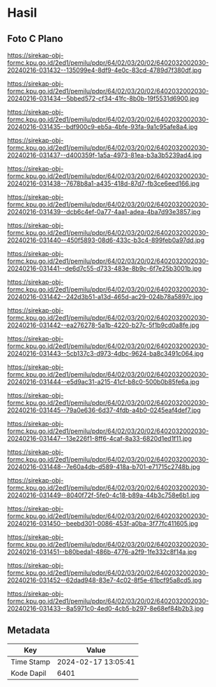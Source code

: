 # Hasil

## Foto C Plano

https://sirekap-obj-formc.kpu.go.id/2ed1/pemilu/pdpr/64/02/03/20/02/6402032002030-20240216-031432--135099e4-8df9-4e0c-83cd-4789d7f380df.jpg

https://sirekap-obj-formc.kpu.go.id/2ed1/pemilu/pdpr/64/02/03/20/02/6402032002030-20240216-031434--5bbed572-cf34-41fc-8b0b-19f5531d6900.jpg

https://sirekap-obj-formc.kpu.go.id/2ed1/pemilu/pdpr/64/02/03/20/02/6402032002030-20240216-031435--bdf900c9-eb5a-4bfe-93fa-9a1c95afe8a4.jpg

https://sirekap-obj-formc.kpu.go.id/2ed1/pemilu/pdpr/64/02/03/20/02/6402032002030-20240216-031437--d400359f-1a5a-4973-81ea-b3a3b5239ad4.jpg

https://sirekap-obj-formc.kpu.go.id/2ed1/pemilu/pdpr/64/02/03/20/02/6402032002030-20240216-031438--7678b8a1-a435-418d-87d7-fb3ce6eed166.jpg

https://sirekap-obj-formc.kpu.go.id/2ed1/pemilu/pdpr/64/02/03/20/02/6402032002030-20240216-031439--dcb6c4ef-0a77-4aa1-adea-4ba7d93e3857.jpg

https://sirekap-obj-formc.kpu.go.id/2ed1/pemilu/pdpr/64/02/03/20/02/6402032002030-20240216-031440--450f5893-08d6-433c-b3c4-899feb0a97dd.jpg

https://sirekap-obj-formc.kpu.go.id/2ed1/pemilu/pdpr/64/02/03/20/02/6402032002030-20240216-031441--de6d7c55-d733-483e-8b9c-6f7e25b3001b.jpg

https://sirekap-obj-formc.kpu.go.id/2ed1/pemilu/pdpr/64/02/03/20/02/6402032002030-20240216-031442--242d3b51-a13d-465d-ac29-024b78a5897c.jpg

https://sirekap-obj-formc.kpu.go.id/2ed1/pemilu/pdpr/64/02/03/20/02/6402032002030-20240216-031442--ea276278-5a1b-4220-b27c-5f1b9cd0a8fe.jpg

https://sirekap-obj-formc.kpu.go.id/2ed1/pemilu/pdpr/64/02/03/20/02/6402032002030-20240216-031443--5cb137c3-d973-4dbc-9624-ba8c3491c064.jpg

https://sirekap-obj-formc.kpu.go.id/2ed1/pemilu/pdpr/64/02/03/20/02/6402032002030-20240216-031444--e5d9ac31-a215-41cf-b8c0-500b0b85fe6a.jpg

https://sirekap-obj-formc.kpu.go.id/2ed1/pemilu/pdpr/64/02/03/20/02/6402032002030-20240216-031445--79a0e636-6d37-4fdb-a4b0-0245eaf4def7.jpg

https://sirekap-obj-formc.kpu.go.id/2ed1/pemilu/pdpr/64/02/03/20/02/6402032002030-20240216-031447--13e226f1-8ff6-4caf-8a33-6820d1ed1f11.jpg

https://sirekap-obj-formc.kpu.go.id/2ed1/pemilu/pdpr/64/02/03/20/02/6402032002030-20240216-031448--7e60a4db-d589-418a-b701-e71715c2748b.jpg

https://sirekap-obj-formc.kpu.go.id/2ed1/pemilu/pdpr/64/02/03/20/02/6402032002030-20240216-031449--8040f72f-5fe0-4c18-b89a-44b3c758e6b1.jpg

https://sirekap-obj-formc.kpu.go.id/2ed1/pemilu/pdpr/64/02/03/20/02/6402032002030-20240216-031450--beebd301-0086-453f-a0ba-3f77fc411605.jpg

https://sirekap-obj-formc.kpu.go.id/2ed1/pemilu/pdpr/64/02/03/20/02/6402032002030-20240216-031451--b80beda1-486b-4776-a2f9-1fe332c8f14a.jpg

https://sirekap-obj-formc.kpu.go.id/2ed1/pemilu/pdpr/64/02/03/20/02/6402032002030-20240216-031452--62dad948-83e7-4c02-8f5e-61bcf95a8cd5.jpg

https://sirekap-obj-formc.kpu.go.id/2ed1/pemilu/pdpr/64/02/03/20/02/6402032002030-20240216-031433--8a5971c0-4ed0-4cb5-b297-8e68ef84b2b3.jpg


## Metadata

| Key        | Value               |
| ---------- | ------------------- |
| Time Stamp | 2024-02-17 13:05:41 |
| Kode Dapil | 6401                |



